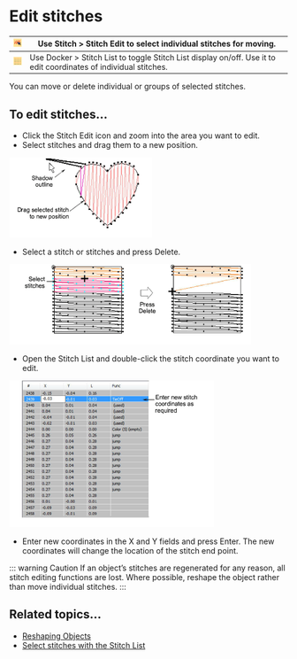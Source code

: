# Edit stitches

| ![StitchEdit00026.png](assets/StitchEdit00026.png) | Use Stitch > Stitch Edit to select individual stitches for moving.                                                |
| -------------------------------------------------- | ----------------------------------------------------------------------------------------------------------------- |
| ![StitchList00027.png](assets/StitchList00027.png) | Use Docker > Stitch List to toggle Stitch List display on/off. Use it to edit coordinates of individual stitches. |

You can move or delete individual or groups of selected stitches.

## To edit stitches...

- Click the Stitch Edit icon and zoom into the area you want to edit.
- Select stitches and drag them to a new position.

![MoveStitch.png](assets/MoveStitch.png)

- Select a stitch or stitches and press Delete.

![functions00030.png](assets/functions00030.png)

- Open the Stitch List and double-click the stitch coordinate you want to edit.

![StitchListEdit.png](assets/StitchListEdit.png)

- Enter new coordinates in the X and Y fields and press Enter. The new coordinates will change the location of the stitch end point.

::: warning Caution
If an object’s stitches are regenerated for any reason, all stitch editing functions are lost. Where possible, reshape the object rather than move individual stitches.
:::

## Related topics...

- [Reshaping Objects](../reshape/Reshaping_Objects)
- [Select stitches with the Stitch List](Select_stitches_with_the_Stitch_List)
